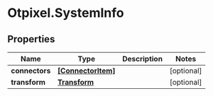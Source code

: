 # Otpixel.SystemInfo

## Properties
Name | Type | Description | Notes
------------ | ------------- | ------------- | -------------
**connectors** | [**[ConnectorItem]**](ConnectorItem.md) |  | [optional] 
**transform** | [**Transform**](Transform.md) |  | [optional] 


